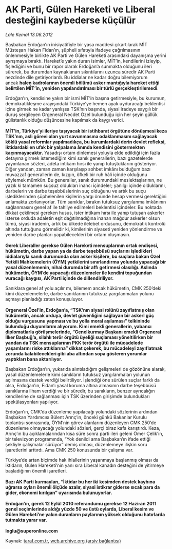# AK Parti, Gülen Hareketi ve Liberal desteğini kaybederse küçülür 

*Lale Kemal 13.06.2012*

<div class="yazi"><p>Başbakan Erdoğan’ın inisiyatifiyle bir yasa maddesi çıkartılarak MİT Müsteşarı Hakan Fidan’ın, şüpheli sıfatıyla ifadeye çağrılmasının önlenmesiyle birlikte AK Parti ve Gülen Hareketi arasındaki dayanışma yerini ayrışmaya bıraktı. Hareket’e yakın duran isimler, MİT’in, kendilerini izleyip, fişlediğini ve bunu bir rapor olarak Erdoğan’a sunmakta olduğunu ileri sürerek, bu durumdan kaynaklanan sıkıntılarını uzunca süredir AK Parti nezdinde dile getiriyorlardı. Bu iddialar ne kadar doğru bilemiyorum ancak <b>halen kadrolarının önemli bölümü asker mantığıyla hareket ettiği belirtilen MİT’in, yeniden yapılandırılması bir türlü gerçekleştirilemedi</b>.</p>
<p>Erdoğan’ın, kendisine yakın bir ismi MİT’in başına getirmesiyle, bu kurumun, demokratikleşme arayışındaki Türkiye’ye hemen ayak uyduracağı beklentisi içine girmek ne kadar yanlışsa TSK’nın başında, siyasi iradeye saygılı bir duruş sergileyen Orgeneral Necdet Özel bulunduğu için her şeyin güllük gülistanlık olduğu düşüncesine kapılmak da kaygı verici.<br/><br/><b>MİT’in, Türkiye’yi ileriye taşıyacak bir istihbarat örgütüne dönüşmesi keza TSK’nın, asli görevi olan yurt savunmasına odaklanmasını sağlayacak köklü yasal reformlar yapılmadıkça, bu kurumlardaki derin devlet refleksi, iktidardaki en ufak bir yalpalama ânında kendisini göstermekten kaçınmayacaktır</b><b>.</b> Yasadışı ortam dinlemesi yoluyla elde edildiği için fazla detayına girmek istemediğim kimi sanık generallerin, bazı gazetelerde yayımlanan sözleri, adeta intikam hırsı ile yanıp tutuştuklarını gösteriyor. Diğer yandan, zaman zaman karşılaşıp sohbet imkânı bulduğum bazı muvazzaf generallerin de, kızgın, öfkeli bir ruh hâli içinde olduğunu söylemek mümkün. Bu generaller, sanık durumundaki meslektaşlarının, ne yazık ki tamamen suçsuz oldukları inancı içindeler; yanılgı içinde olduklarını, darbelerin ve darbe teşebbüslerinin suç olduğunu ve artık bu suçu işlediklerinden şüphelenilen kişilerin yargı önünde hesap vermesi gerektiğini anlamakta zorlanıyorlar. Tüm sanıklar, bırakın tutuksuz yargılanma imkânının sağlanmasını genel af ile tahliye edilmeleri beklentisi içindeler. Bu noktada dikkat çekilmesi gereken husus, ister intikam hırsı ile yanıp tutuşan askerler isterse orduda adaletin eşit dağıtılmadığına inanan mağdur askerler olsun tümü, siyasi iradenin, artık bu ülkede ilelebet ordusunu, demokratik kontrolü altında tuttuğunu görmelidir ki, kimilerinin siyaseti yeniden yönlendirme ve yeniden darbe planları yapabilecekleri bir ortam oluşmasın.<br/><br/><b>Gerek Liberaller gerekse Gülen Hareketi mensuplarının ortak endişesi, hükümetin, darbe yapan ya da darbe teşebbüsü suçlarını işledikleri iddialarıyla sanık durumunda olan asker kişilere, bu suçlara bakan Özel Yetkili Mahkemelerin (ÖYM) yetkilerini sınırlandırma yolunda yapacağı bir yasal düzenlemenin, nihai durumda bir affı getirmesi olasılığı. Aslında hükümetin, ÖYM’de yapacağı düzenlemeler ile kendini topuğundan vuracağı kaygısı, AK Parti içinde de dillendiriliyor.</b></p>
<p>Sanıklara genel af yolu açılır mı, bilemem ancak hükümetin, CMK 250’deki kimi düzenlemelerle, darbe sanıklarının tutuksuz yargılanmaları yolunu açmayı planladığı zaten konuşuluyor.<br/><br/><b>Orgeneral Özel’in, Erdoğan’a, “TSK’nın siyasi rolünü zayıflatmış olan hükümetin, ancak orduya, devlet güvenliğini sağlayan bir askerî güç olduğu vurgusunu yapması ve bu yolla moral aşılaması” telkininde bulunduğu duyumlarını alıyorum. Kimi emekli generallerin, yabancı diplomatlarla görüşmelerinde, “Genelkurmay Başkanı emekli Orgeneral İlker Başbuğ’a, silahlı terör örgütü üyeliği suçlaması yöneltilirken bir yandan da TSK mensuplarının PKK terör örgütü ile mücadelede yaşamlarını riske attıklarına” dikkat çekerek, bu mücadeleyi zayıflatmak zorunda kalabilecekleri gibi aba altından sopa gösteren yorumlar yaptıkları bana aktarılıyor.</b></p>
<p>Başbakan Erdoğan’ın, yukarıda alıntıladığım gelişmeleri de gözönüne alarak, yasal düzenlemelerle kimi sanıkların tutuksuz yargılanmaları yolunun açılmasına destek verdiği belirtiliyor. İşlendiği öne sürülen suçlar farklı da olsa, Erdoğan’ın, Fidan’ı yasal koruma altına almasının darbe teşebbüsü sanıklarına ilham verdiği ve bir süredir, bu sanıkların, benzer ayrıcalığın kendilerine de sağlanması için TSK üzerinden girişimde bulundukları spekülasyonları yapılıyor. </p>
<p>Erdoğan’ın, CMK’da düzenleme yapılacağı yolundaki sözlerinin ardından Başbakan Yardımcısı Bülent Arınç’ın, önceki günkü Bakanlar Kurulu toplantısı sonrasında, ÖYM’nin görev alanlarını düzenleyen CMK 250’de düzenleme olmayacağı yolundaki sözleri, gerçi biraz kafa karıştırdı. Keza, Arınç’ın bu açıklamalarından kısa süre sonra parti ileri geleni Ömer Çelik’in, bir televizyon programında, “Yok denildi ama Başbakan’ın ifade ettiği şekliyle çalışmalar sürüyor” demiş olması, düzenlemeye ilişkin soru işaretlerini arttırdı. Ama CMK 250 konusunda bir çalışma var.</p>
<p>Türkiye’de artan biçimde hak ihlallerinin yaşanmaya başlanmış olması da iktidarın, Gülen Hareketi’nin yanı sıra Liberal kanadın desteğini de yitirmeye başladığının önemli işaretleri.<br/><br/><b>Bazı AK Parti kurmayları, “İktidar bu her iki kesimden destek kaybına uğrarsa oyları önemli ölçüde azalır, siyasi istikrar giderse sıcak para da gider, ekonomi kırılgan” uyarısında bulunuyorlar.<br/><br/></b><b>Erdoğan’ın, gerek 12 Eylül 2010 referandumu gerekse 12 Haziran 2011 genel seçimlerinde aldığı yüzde 50 ve üstü oylarda, Liberal kesim ve Gülen Hareketi’ne yakın duranların paylarının yüksek olduğunu hatırlarda tutmakta yarar var.<br/><br/></b><b>loglu@superonline.com</b></p>
</div>

Kaynak: [taraf.com.tr](http://www.taraf.com.tr/lale-kemal/makale-ak-parti-gulen-hareketi-ve-liberal-destegini.htm), [web.archive.org (arşiv bağlantısı)](http://web.archive.org/web/20130817035506/http://www.taraf.com.tr/lale-kemal/makale-ak-parti-gulen-hareketi-ve-liberal-destegini.htm)

